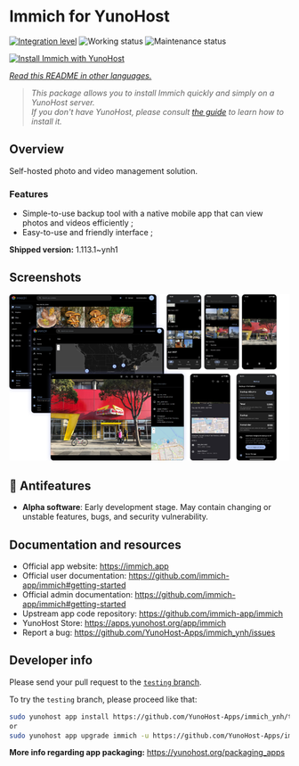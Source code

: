 <!--
N.B.: This README was automatically generated by <https://github.com/YunoHost/apps/tree/master/tools/readme_generator>
It shall NOT be edited by hand.
-->

# Immich for YunoHost

[![Integration level](https://dash.yunohost.org/integration/immich.svg)](https://ci-apps.yunohost.org/ci/apps/immich/) ![Working status](https://ci-apps.yunohost.org/ci/badges/immich.status.svg) ![Maintenance status](https://ci-apps.yunohost.org/ci/badges/immich.maintain.svg)

[![Install Immich with YunoHost](https://install-app.yunohost.org/install-with-yunohost.svg)](https://install-app.yunohost.org/?app=immich)

*[Read this README in other languages.](./ALL_README.md)*

> *This package allows you to install Immich quickly and simply on a YunoHost server.*  
> *If you don't have YunoHost, please consult [the guide](https://yunohost.org/install) to learn how to install it.*

## Overview

Self-hosted photo and video management solution.

### Features

- Simple-to-use backup tool with a native mobile app that can view photos and videos efficiently ;
- Easy-to-use and friendly interface ;


**Shipped version:** 1.113.1~ynh1

## Screenshots

![Screenshot of Immich](./doc/screenshots/immich-screenshots.png)

## :red_circle: Antifeatures

- **Alpha software**: Early development stage. May contain changing or unstable features, bugs, and security vulnerability.

## Documentation and resources

- Official app website: <https://immich.app>
- Official user documentation: <https://github.com/immich-app/immich#getting-started>
- Official admin documentation: <https://github.com/immich-app/immich#getting-started>
- Upstream app code repository: <https://github.com/immich-app/immich>
- YunoHost Store: <https://apps.yunohost.org/app/immich>
- Report a bug: <https://github.com/YunoHost-Apps/immich_ynh/issues>

## Developer info

Please send your pull request to the [`testing` branch](https://github.com/YunoHost-Apps/immich_ynh/tree/testing).

To try the `testing` branch, please proceed like that:

```bash
sudo yunohost app install https://github.com/YunoHost-Apps/immich_ynh/tree/testing --debug
or
sudo yunohost app upgrade immich -u https://github.com/YunoHost-Apps/immich_ynh/tree/testing --debug
```

**More info regarding app packaging:** <https://yunohost.org/packaging_apps>
